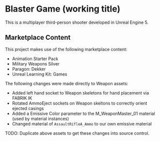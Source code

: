 # Blaster Game (working title)

This is a multiplayer third-person shooter developed in Unreal Engine 5.

## Marketplace Content

This project makes use of the following marketplace content:

- Animation Starter Pack
- Military Weapons Silver
- Paragon: Dekker
- Unreal Learning Kit: Games

The following changes were made directly to Weapon assets:

- Added left hand socket to Weapon skeletons for hand placement via FABRIK IK
- Rotated AmmoEject sockets on Weapon skeltons to correctly orient ejected casings
- Added a Emissive Color parameter to the M_WeaponMaster_01 material (used by material instances)
- Changed material of `AssaultRifleA_Ammo` to our own emissive material

TODO: Duplicate above assets to get these changes into source control.
